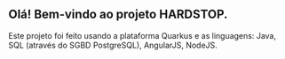 ## Olá! Bem-vindo ao projeto HARDSTOP.

Este projeto foi feito usando a plataforma Quarkus e as linguagens: Java, SQL (através do SGBD PostgreSQL), AngularJS, NodeJS.